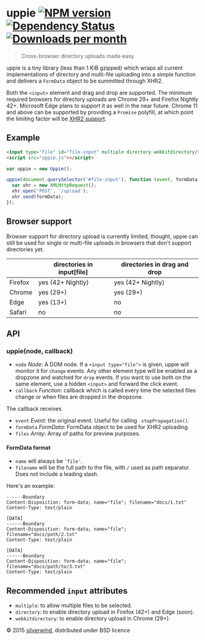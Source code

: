 # uppie [![NPM version](https://img.shields.io/npm/v/uppie.svg?style=flat)](https://www.npmjs.org/package/uppie) [![Dependency Status](http://img.shields.io/david/silverwind/uppie.svg?style=flat)](https://david-dm.org/silverwind/uppie) [![Downloads per month](http://img.shields.io/npm/dm/uppie.svg?style=flat)](https://www.npmjs.org/package/uppie)
> Cross-browser directory uploads made easy

uppie is a tiny library (less than 1 KiB gzipped) which wraps all current implementations of directory and multi-file uploading into a simple function and delivers a `FormData` object to be summitted through XHR2.

Both the `<input>` element and drag and drop are supported. The minimum required browsers for directory uploads are Chrome 29+ and Firefox Nightly 42+. Microsoft Edge plans to support it as well in the near future. Chrome 11 and above can be supported by providing a `Promise` polyfill, at which point the limiting factor will be [XHR2 support](http://caniuse.com/#feat=xhr2).

## Example
```html
<input type="file" id="file-input" multiple directory webkitdirectory/>
<script src="uppie.js"></script>
```
```js
var uppie = new Uppie();

uppie(document.querySelector('#file-input'), function (event, formData, files) {
  var xhr = new XMLHttpRequest();
  xhr.open('POST', '/upload');
  xhr.send(formData);
});
```

## Browser support

Browser support for directory upload is currently limited, thought, uppie can still be used for single or multi-file uploads in browsers that don't support directories yet.

|         | directories in input[file] | directories in drag and drop |
|---------|----------------------------|------------------------------|
| Firefox | yes (42+ Nightly)          | yes (42+ Nightly)            |
| Chrome  | yes (29+)                  | yes (29+)                    |
| Edge    | yes (13+)                  | no                           |
| Safari  | no                         | no                           |

## API
### uppie(node, callback)
- `node` *Node*: A DOM node. If a `<input type="file">` is given, uppie will monitor it for `change` events. Any other element type will be enabled as a dropzone and watched for `drop` events. If you want to use both on the same element, use a hidden `<input>` and forward the click event.
- `callback` *Function*: callback which is called every time the selected files change or when files are dropped in the dropzone.

The callback receives

- `event` *Event*: the original event. Useful for calling `.stopPropagation()`.
- `formData` *FormData*: FormData object to be used for XHR2 uploading.
- `files` *Array*: Array of paths for preview purposes.

#### FormData format

- `name` will always be `'file'`.
- `filename` will be the full path to the file, with `/` used as path separator. Does not include a leading slash.

Here's an example:
```
------Boundary
Content-Disposition: form-data; name="file"; filename="docs/1.txt"
Content-Type: text/plain

[DATA]
------Boundary
Content-Disposition: form-data; name="file"; filename="docs/path/2.txt"
Content-Type: text/plain

[DATA]
------Boundary
Content-Disposition: form-data; name="file"; filename="docs/path/to/3.txt"
Content-Type: text/plain
```

## Recommended `input` attributes

- `multiple`: to allow multiple files to be selected.
- `directory`: to enable directory upload in Firefox (42+) and Edge (soon).
- `webkitdirectory`: to enable directory upload in Chrome (29+).

© 2015 [silverwind](https://github.com/silverwind), distributed under BSD licence
